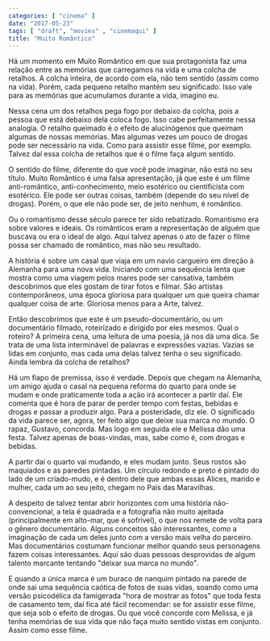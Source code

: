 ```yaml
---
categories: [ "cinema" ]
date: "2017-05-23"
tags: [ "draft", "movies" , "cinemaqui" ]
title: "Muito Romântico"
---
```

Há um momento em Muito Romântico em que sua protagonista faz uma
relação entre as memórias que carregamos na vida e uma colcha de
retalhos. A colcha inteira, de acordo com ela, não tem sentido (assim
como na vida). Porém, cada pequeno retalho mantém seu significado. Isso
vale para as memórias que acumulamos durante a vida, imagino eu.

Nessa cena um dos retalhos pega fogo por debaixo da colcha, pois a
pessoa que está debaixo dela coloca fogo. Isso cabe perfeitamente nessa
analogia. O retalho queimado é o efeito de alucinógenos que queimam
algumas de nossas memórias. Mas algumas vezes um pouco de drogas pode ser
necessário na vida. Como para assistir esse filme, por exemplo. Talvez
daí essa colcha de retalhos que é o filme faça algum sentido.

O sentido do filme, diferente do que você pode imaginar, não está
no seu título. Muito Romântico é uma falsa apresentação, já que
este é um filme anti-romântico, anti-conhecimento, meio esotérico
ou cientificista com esotérico. Ele pode ser outras coisas, também
(depende do seu nível de drogas). Porém, o que ele não pode ser,
de jeito nenhum, é romântico.

Ou o romantismo desse século parece ter sido rebatizado. Romantismo
era sobre valores e ideais. Os românticos eram a representação de
alguém que buscava ou era o ideal de algo. Aqui talvez apenas o ato de
fazer o filme possa ser chamado de romântico, mas não seu resultado.

A história é sobre um casal que viaja em um navio cargueiro em direção
à Alemanha para uma nova vida. Iniciando com uma sequência lenta que
mostra como uma viagem pelos mares pode ser cansativa, também descobrimos
que eles gostam de tirar fotos e filmar. São artistas contemporâneos,
uma época gloriosa para qualquer um que queira chamar qualquer coisa
de arte. Gloriosa menos para a Arte, talvez.

Então descobrimos que este é um pseudo-documentário, ou um
documentário filmado, roteirizado e dirigido por eles mesmos. Qual o
roteiro? A primeira cena, uma leitura de uma poesia, já nos dá uma
dica. Se trata de uma lista interminável de palavras e expressões
vazias. Vazias se lidas em conjunto, mas cada uma delas talvez tenha o
seu significado. Ainda lembra da colcha de retalhos?

Há um fiapo de premissa, isso é verdade. Depois que chegam na Alemanha,
um amigo ajuda o casal na pequena reforma do quarto para onde se mudam e
onde praticamente toda a ação irá acontecer a partir daí. Ele comenta
que é hora de parar de perder tempo com festas, bebidas e drogas e passar
a produzir algo. Para a posteridade, diz ele. O significado da vida parece
ser, agora, ter feito algo que deixe sua marca no mundo. O rapaz, Gustavo,
concorda. Mas logo em seguida ele e Melissa dão uma festa. Talvez apenas
de boas-vindas, mas, sabe como é, com drogas e bebidas.

A partir daí o quarto vai mudando, e eles mudam junto. Seus rostos são
maquiados e as paredes pintadas. Um círculo redondo e preto é pintado
do lado de um criado-mudo, e é dentro dele que ambas essas Alices,
marido e mulher, cada um ao seu jeito, chegam no País das Maravilhas.

A despeito de talvez tentar abrir horizontes com uma história
não-convencional, a tela é quadrada e a fotografia não muito ajeitada
(principalmente em alto-mar, que é sofrível), o que nos remete de
volta para o gênero documentário. Alguns conceitos são interessantes,
como a imaginação de cada um deles junto com a versão mais velha
do parceiro. Mas documentários costumam funcionar melhor quando seus
personagens fazem coisas interessantes. Aqui são duas pessoas desprovidas
de algum talento marcante tentando "deixar sua marca no mundo".

E quando a única marca é um buraco de nanquim pintado na parede
de onde sai uma sequência caótica de fotos de suas vidas, soando
como uma versão psicodélica da famigerada "hora de mostrar as fotos"
que toda festa de casamento tem, daí fica até fácil recomendar: se
for assistir esse filme, que seja sob o efeito de drogas. Ou que você
concorde com Melissa, e já tenha memórias de sua vida que não faça
muito sentido vistas em conjunto. Assim como esse filme.
